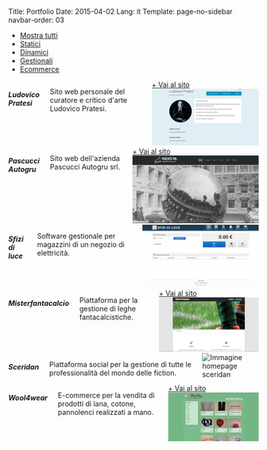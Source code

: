 Title: Portfolio
Date: 2015-04-02
Lang: it
Template: page-no-sidebar
navbar-order: 03

<section class="clearfix" id="options">
<ul data-option-key="filter" class="option-set clearfix" id="filters">
  <li><a class="portofoliobutton selected" data-option-value="*" href="#filter">Mostra tutti</a></li>
  <li><a class="portofoliobutton" data-option-value=".statici" href="#filter">Statici</a></li>
  <li><a class="portofoliobutton" data-option-value=".dinamici" href="#filter">Dinamici</a></li>
  <li><a class="portofoliobutton" data-option-value=".gestionali" href="#filter">Gestionali</a></li>
  <li><a class="portofoliobutton" data-option-value=".ecommerce" href="#filter">Ecommerce</a></li>
</ul>
</section>
</div></div>
<div id="portofolio" class="row">

  <!-- Progetto: Ludovico Pratesi -->
  <div class="six columns category dinamici">
    <h5>Ludovico Pratesi</h5>
    <p>Sito web personale del curatore e critico d'arte Ludovico Pratesi.</p>
    <div class="portofoliothumb">
      <div class="portofoliothumboverlay">
        <div class="inner">
          <a href="http://ludovicopratesi.it" target="_blank" class="projectdetail">+ Vai al sito</a>
        </div>
      </div>
      <!-- image here -->
      <img alt="Immagine homepage ludovicopratesi.it" src="/images/portfolio/ludovico-pratesi.png">
    </div>
  </div>

  <!-- Progetto: Pascucci Autogru -->
  <div class="six columns category statici">
    <h5>Pascucci Autogru</h5>
    <p>Sito web dell'azienda Pascucci Autogru srl.</p>
    <div class="portofoliothumb">
      <div class="portofoliothumboverlay">
        <div class="inner">
          <a href="http://pascucciautogru.it" target="_blank" class="projectdetail">+ Vai al sito</a>
        </div>
      </div>
      <!-- image here -->
      <img alt="Immagine homepage pascucciautogru.it" src="/images/portfolio/pascucci-autogru.png">
    </div>
  </div>

  <!-- Progetto: Sfizi di luce -->
  <div class="six columns category gestionali">
    <h5>Sfizi di luce</h5>
    <p>Software gestionale per magazzini di un negozio di elettricità.</p>
    <div class="portofoliothumb">
      <!-- image here -->
      <img alt="Immagine pagina delle vendite sfizi di luce" src="/images/portfolio/sfizi-di-luce.png">
    </div>
  </div>

  <!-- Progetto: Misterfantacalcio -->
  <div class="six columns category dinamici">
    <h5>Misterfantacalcio</h5>
    <p>Piattaforma per la gestione di leghe fantacalcistiche.</p>
    <div class="portofoliothumb">
      <div class="portofoliothumboverlay">
        <div class="inner">
          <a href="http://misterfantacalcio.it" target="_blank" class="projectdetail">+ Vai al sito</a>
        </div>
      </div>
      <!-- image here -->
      <img alt="Immagine homepage misterfantacalcio" src="/images/portfolio/misterfantacalcio.png">
    </div>
  </div>

  <!-- Progetto: Sceridan -->
  <div class="six columns category dinamici">
    <h5>Sceridan</h5>
    <p>Piattaforma social per la gestione di tutte le professionalità del mondo delle fiction.</p>
    <div class="portofoliothumb">
      <img alt="Immagine homepage sceridan" src="http://placehold.it/460x250&text=coming+soon">
    </div>
  </div>

  <!-- Progetto: Wool4wear -->
  <div class="six columns category ecommerce">
    <h5>Wool4wear</h5>
    <p>E-commerce per la vendita di prodotti di lana, cotone, pannolenci realizzati a mano.</p>
    <div class="portofoliothumb">
      <div class="portofoliothumboverlay">
        <div class="inner">
          <a href="http://wool4wear.com" target="_blank" class="projectdetail">+ Vai al sito</a>
        </div>
      </div>
      <!-- image here -->
      <img alt="Immagine homepage wool4wear" src="/images/portfolio/wool4wear.png">
    </div>
  </div>
</div>